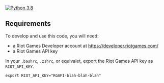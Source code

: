 
[![Python 3.8](https://img.shields.io/badge/python-3.10-blue.svg)](https://www.python.org/downloads/release/python-3100/)

## Requirements

To develop and use this code, you will need:

- a Riot Games Developer account at <https://developer.riotgames.com/>
- a Riot Games API key

In your `.bashrc`, `.zshrc`, or equivalet, export the Riot Games API key as `RIOT_API_KEY`.

```
export RIOT_API_KEY="RGAPI-blah-blah-blah"
```